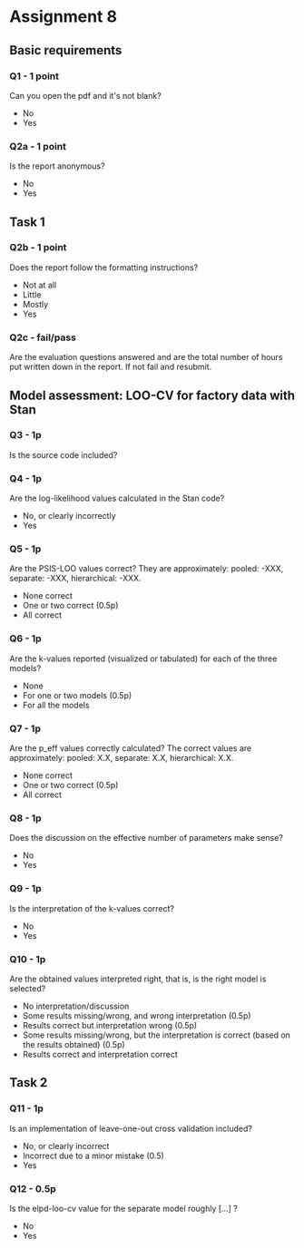 # Assignment 8

## Basic requirements

### Q1 - 1 point
Can you open the pdf and it's not blank?

- No
- Yes

### Q2a - 1 point

Is the report anonymous?

- No
- Yes

## Task 1

### Q2b - 1 point
Does the report follow the formatting instructions?

- Not at all
- Little
- Mostly
- Yes

### Q2c - fail/pass

Are the evaluation questions answered and are the total number of hours put written down in the report. If not fail and resubmit.


## Model assessment: LOO-CV for factory data with Stan

### Q3 - 1p

Is the source code included?

### Q4 - 1p

Are the log-likelihood values calculated in the Stan code?
- No, or clearly incorrectly
- Yes

### Q5 - 1p

Are the PSIS-LOO values correct? They are approximately: pooled: -XXX, separate: -XXX, hierarchical: -XXX.

- None correct
- One or two correct (0.5p)
- All correct

### Q6 - 1p

Are the k-values reported (visualized or tabulated) for each of the three models?

- None 
- For one or two models (0.5p)
- For all the models

### Q7 - 1p

Are the p_eff values correctly calculated? The correct values are approximately: pooled: X.X, separate: X.X, hierarchical: X.X.

- None correct
- One or two correct (0.5p)
- All correct

### Q8 - 1p

Does the discussion on the effective number of parameters make sense?

- No
- Yes

### Q9 - 1p

Is the interpretation of the k-values correct? 

- No
- Yes

### Q10 - 1p

Are the obtained values interpreted right, that is, is the right model is selected?

- No interpretation/discussion
- Some results missing/wrong, and wrong interpretation (0.5p)
- Results correct but interpretation wrong (0.5p)
- Some results missing/wrong, but the interpretation is correct (based on the results obtained) (0.5p)
- Results correct and interpretation correct

## Task 2

### Q11 - 1p

Is an implementation of leave-one-out cross validation included?

- No, or clearly incorrect
- Incorrect due to a minor mistake (0.5)
- Yes

### Q12 - 0.5p

Is the elpd-loo-cv value for the separate model roughly [...] ?

- No
- Yes